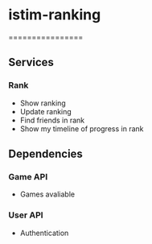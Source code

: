 # istim-ranking
================

## Services
### Rank
  - Show ranking
  - Update ranking
  - Find friends in rank
  - Show my timeline of progress in rank

## Dependencies
### Game API
  - Games avaliable

### User API
  - Authentication
